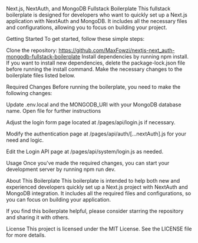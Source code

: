 Next.js, NextAuth, and MongoDB Fullstack Boilerplate
This fullstack boilerplate is designed for developers who want to quickly set up a Next.js application with NextAuth and MongoDB. 
It includes all the necessary files and configurations, allowing you to focus on building your project. 

Getting Started
To get started, follow these simple steps:

Clone the repository: https://github.com/MaxFowzi/nextjs-next_auth-mongodb-fullstack-boilerplate
Install dependencies by running npm install. 
If you want to install new dependencies, delete the package-lock.json file before running the install command.
Make the necessary changes to the boilerplate files listed below.

Required Changes
Before running the boilerplate, you need to make the following changes:

Update .env.local and the MONGODB_URI with your MongoDB database name. 
Open file for further instructions

Adjust the login form page located at /pages/api/login.js if necessary.

Modify the authentication page at /pages/api/auth/[...nextAuth].js for your need and logic.

Edit the Login API page at /pages/api/system/login.js as needed.

Usage
Once you've made the required changes, you can start your development server by running npm run dev.

About This Boilerplate
This boilerplate is intended to help both new and experienced developers quickly set up a Next.js project with NextAuth and MongoDB integration. 
It includes all the required files and configurations, so you can focus on building your application.

If you find this boilerplate helpful, please consider starring the repository and sharing it with others.

License
This project is licensed under the MIT License. See the LICENSE file for more details.